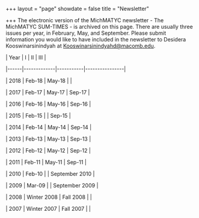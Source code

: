 +++
layout = "page"
showdate = false
title = "Newsletter"

+++
The electronic version of the MichMATYC newsletter - The MichMATYC SUM-TIMES - is archived on this page. There are usually three issues per year, in February, May, and September. Please submit information you would like to have included in the newsletter to Desidera Kooswinarsinindyah at [Kooswinarsinindyahd@macomb.edu](mailto:Koowinarsinindyahd@macomb.edu).

| Year | I           | II        | III            |

|------|-------------|-----------|----------------|

| 2018 | Feb-18      | May-18    |                |

| 2017 | Feb-17      | May-17    | Sep-17         |

| 2016 | Feb-16      | May-16    | Sep-16         |

| 2015 | Feb-15      |           | Sep-15         |

| 2014 | Feb-14      | May-14    | Sep-14         |

| 2013 | Feb-13      | May-13    | Sep-13         |

| 2012 | Feb-12      | May-12    | Sep-12         |

| 2011 | Feb-11      | May-11    | Sep-11         |

| 2010 | Feb-10      |           | September 2010 |

| 2009 | Mar-09      |           | September 2009 |

| 2008 | Winter 2008 | Fall 2008 |                |

| 2007 | Winter 2007 | Fall 2007 |                |